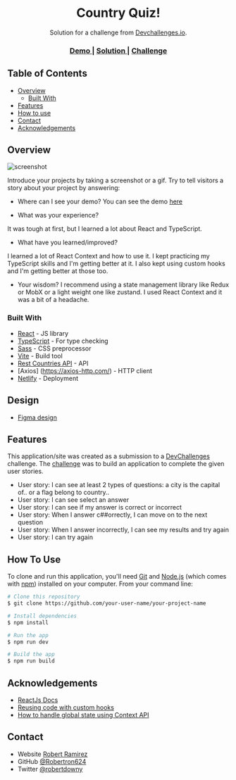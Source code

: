 <!-- Please update value in the {}  -->

<h1 align="center">Country Quiz!</h1>

<div align="center">
   Solution for a challenge from  <a href="http://devchallenges.io" target="_blank">Devchallenges.io</a>.
</div>

<div align="center">
  <h3>
    <a href="https://github.com/Robertron624/country-quiz">
      Demo
    </a>
    <span> | </span>
    <a href="https://github.com/Robertron624/country-quiz">
      Solution
    </a>
    <span> | </span>
    <a href="https://devchallenges.io/challenges/Bu3G2irnaXmfwQ8sZkw8">
      Challenge
    </a>
  </h3>
</div>

<!-- TABLE OF CONTENTS -->

## Table of Contents

- [Overview](#overview)
  - [Built With](#built-with)
- [Features](#features)
- [How to use](#how-to-use)
- [Contact](#contact)
- [Acknowledgements](#acknowledgements)

<!-- OVERVIEW -->

## Overview

![screenshot](https://user-images.githubusercontent.com/16707738/92399059-5716eb00-f132-11ea-8b14-bcacdc8ec97b.png)

Introduce your projects by taking a screenshot or a gif. Try to tell visitors a story about your project by answering:

- Where can I see your demo?
You can see the demo [here](https://country-quiz-react-axios.netlify.app/)

- What was your experience?

It was tough at first, but I learned a lot about React and TypeScript.

- What have you learned/improved?

I learned a lot of React Context and how to use it. I kept practicing my TypeScript skills and I'm getting better at it.
I also kept using custom hooks and I'm getting better at those too.

- Your wisdom?
I recommend using a state management library like Redux or MobX or a light weight one like zustand. I used React Context and it was a bit of a headache.

### Built With

<!-- This section should list any major frameworks that you built your project using. Here are a few examples.-->

- [React](https://reactjs.org/) - JS library
- [TypeScript](https://www.typescriptlang.org/) - For type checking
- [Sass](https://sass-lang.com/) - CSS preprocessor
- [Vite](https://vitejs.dev/) - Build tool
- [Rest Countries API](https://restcountries.com/) - API
- [Axios] (https://axios-http.com/) - HTTP client
- [Netlify](https://www.netlify.com/) - Deployment


## Design

- [Figma design](https://www.figma.com/file/Gw0ZNBbYN8asqFlZWy3jG1/Country-Quiz?node-id=0%3A1&mode=dev)

## Features

<!-- List the features of your application or follow the template. Don't share the figma file here :) -->

This application/site was created as a submission to a [DevChallenges](https://devchallenges.io/challenges) challenge. The [challenge](https://devchallenges.io/challenges/Bu3G2irnaXmfwQ8sZkw8) was to build an application to complete the given user stories.

- User story: I can see at least 2 types of questions: a city is the capital of.. or a flag belong to country..
- User story: I can see select an answer
- User story: I can see if my answer is correct or incorrect
- User story: When I answer c##orrectly, I can move on to the next question
- User story: When I answer incorrectly, I can see my results and try again 
- User story: I can try again

## How To Use

<!-- Example: -->

To clone and run this application, you'll need [Git](https://git-scm.com) and [Node.js](https://nodejs.org/en/download/) (which comes with [npm](http://npmjs.com)) installed on your computer. From your command line:

```bash
# Clone this repository
$ git clone https://github.com/your-user-name/your-project-name

# Install dependencies
$ npm install

# Run the app
$ npm run dev

# Build the app
$ npm run build
```

## Acknowledgements

<!-- This section should list any articles or add-ons/plugins that helps you to complete the project. This is optional but it will help you in the future. For example: -->

- [ReactJs Docs](https://reactjs.org/docs/getting-started.html)
- [Reusing code with custom hooks](https://react.dev/learn/reusing-logic-with-custom-hooks)
- [How to handle global state using Context API](https://www.positronx.io/how-to-handle-global-state-in-react-js-using-context-api/)

## Contact

-   Website [Robert Ramirez](https://robert-ramirez.co)
-   GitHub [@Robertron624](https://github.com/Robertron624)
-   Twitter [@robertdowny](https://www.twitter.com/robertdowny)